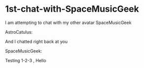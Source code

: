 # 1st-chat-with-SpaceMusicGeek
I am attempting to chat with my other avatar SpaceMusicGeek

AstroCatulus:

And I chatted right back at you

SpaceMusicGeek:

Testing 1-2-3 , Hello
